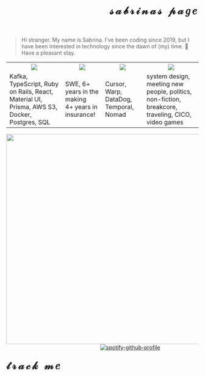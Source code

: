 <body>
  
<div style="position: relative">
  <div id="user-content-toc" align="right">
    <ul style="list-style: none;">
      <summary>
        <h1 style="letter-spacing: 5px;" align="right"> 𝓈𝒶𝒷𝓇𝒾𝓃𝒶𝓈 𝓅𝒶𝑔𝑒 </h1></br>
      </summary>
    </ul>
  </div>
  
  > Hi stranger. My name is Sabrina. I've been coding since 2019, but I have been interested in technology since the dawn of (my) time. 🍭 Have a pleasant stay.
  
 [comment]: <> (<p align="center"> .❀。• *₊°。 ❀°。.❀。• *₊°。 ❀°。.❀。• *₊° </p>)

  <table>
    <tr>
      <th><img src="https://github.com/user-attachments/assets/628ecda5-00b2-4772-8366-de468171d6f4"/></th>
      <th><img src="https://github.com/user-attachments/assets/3ddc2909-689b-465c-9291-ad4fd300d351"/></th>
      <th><img src="https://github.com/user-attachments/assets/1418f5c2-1abb-4bbf-804a-fa8da0ee1b5b"/></th>
      <th><img src="https://github.com/user-attachments/assets/99f1eae8-6c94-47ba-bcd8-8a130eb42cb9"/></th>
    </tr>
    <tr>
      <td>Kafka, TypeScript, Ruby on Rails, React, Material UI, Prisma, AWS S3, Docker, Postgres, SQL</td>
      <td>SWE, 6+ years in the making <br/> 4+ years in insurance! </td>
      <td>Cursor, Warp, DataDog, Temporal, Nomad</td>
      <td>system design, meeting new people, politics, non-fiction, breakcore, traveling, CICO, video games</td>
    </tr>
  </table>
  
  <img align="left" src="https://github.com/user-attachments/assets/765b6608-03d3-4a11-a4f6-8724fbac6caa" height="550"/>

<div>
  <h1 align="left" style="letter-spacing: 5px; float: left;"> 𝓉𝓇𝒶𝒸𝓀 𝓂𝑒 </h1><br>
<div align="center">
  
[![spotify-github-profile](https://spotify-github-profile.kittinanx.com/api/view?uid=pikatree1&cover_image=true&theme=default)](https://github.com/sabrinaspage) </br>

</div>

</div>
  
</body>
